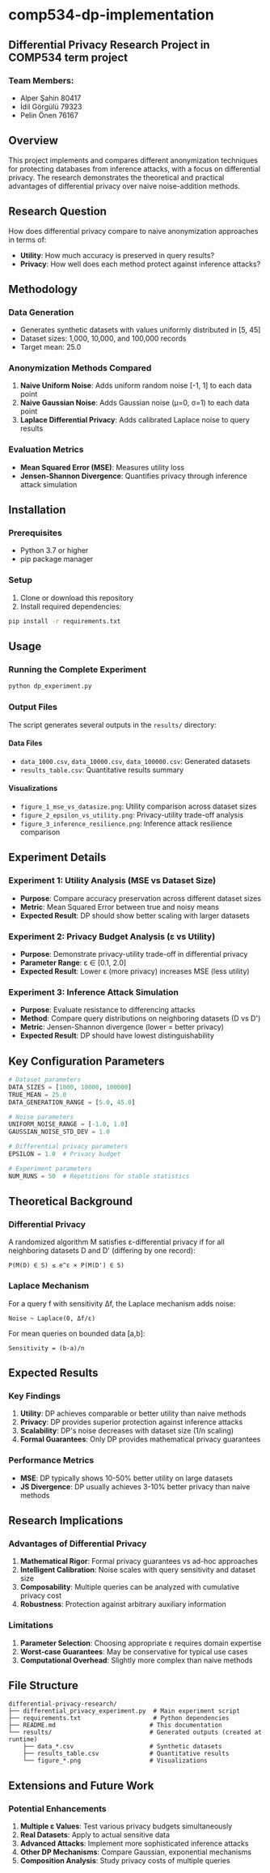 # comp534-dp-implementation
## Differential Privacy Research Project in COMP534 term project

### Team Members:

* Alper Şahin 80417
* İdil Görgülü 79323
* Pelin Önen 76167

## Overview

This project implements and compares different anonymization techniques for protecting databases from inference attacks, with a focus on differential privacy. The research demonstrates the theoretical and practical advantages of differential privacy over naive noise-addition methods.

## Research Question

How does differential privacy compare to naive anonymization approaches in terms of:
- **Utility**: How much accuracy is preserved in query results?
- **Privacy**: How well does each method protect against inference attacks?

## Methodology

### Data Generation
- Generates synthetic datasets with values uniformly distributed in [5, 45]
- Dataset sizes: 1,000, 10,000, and 100,000 records
- Target mean: 25.0

### Anonymization Methods Compared

1. **Naive Uniform Noise**: Adds uniform random noise [-1, 1] to each data point
2. **Naive Gaussian Noise**: Adds Gaussian noise (μ=0, σ=1) to each data point  
3. **Laplace Differential Privacy**: Adds calibrated Laplace noise to query results

### Evaluation Metrics

- **Mean Squared Error (MSE)**: Measures utility loss
- **Jensen-Shannon Divergence**: Quantifies privacy through inference attack simulation

## Installation

### Prerequisites
- Python 3.7 or higher
- pip package manager

### Setup
1. Clone or download this repository
2. Install required dependencies:
```bash
pip install -r requirements.txt
```

## Usage

### Running the Complete Experiment
```bash
python dp_experiment.py
```

### Output Files
The script generates several outputs in the `results/` directory:

#### Data Files
- `data_1000.csv`, `data_10000.csv`, `data_100000.csv`: Generated datasets
- `results_table.csv`: Quantitative results summary

#### Visualizations
- `figure_1_mse_vs_datasize.png`: Utility comparison across dataset sizes
- `figure_2_epsilon_vs_utility.png`: Privacy-utility trade-off analysis
- `figure_3_inference_resilience.png`: Inference attack resilience comparison

## Experiment Details

### Experiment 1: Utility Analysis (MSE vs Dataset Size)
- **Purpose**: Compare accuracy preservation across different dataset sizes
- **Metric**: Mean Squared Error between true and noisy means
- **Expected Result**: DP should show better scaling with larger datasets

### Experiment 2: Privacy Budget Analysis (ε vs Utility)
- **Purpose**: Demonstrate privacy-utility trade-off in differential privacy
- **Parameter Range**: ε ∈ [0.1, 2.0]
- **Expected Result**: Lower ε (more privacy) increases MSE (less utility)

### Experiment 3: Inference Attack Simulation
- **Purpose**: Evaluate resistance to differencing attacks
- **Method**: Compare query distributions on neighboring datasets (D vs D')
- **Metric**: Jensen-Shannon divergence (lower = better privacy)
- **Expected Result**: DP should have lowest distinguishability

## Key Configuration Parameters

```python
# Dataset parameters
DATA_SIZES = [1000, 10000, 100000]
TRUE_MEAN = 25.0
DATA_GENERATION_RANGE = [5.0, 45.0]

# Noise parameters
UNIFORM_NOISE_RANGE = [-1.0, 1.0]
GAUSSIAN_NOISE_STD_DEV = 1.0

# Differential privacy parameters
EPSILON = 1.0  # Privacy budget

# Experiment parameters
NUM_RUNS = 50  # Repetitions for stable statistics
```

## Theoretical Background

### Differential Privacy
A randomized algorithm M satisfies ε-differential privacy if for all neighboring datasets D and D' (differing by one record):

```
P(M(D) ∈ S) ≤ e^ε × P(M(D') ∈ S)
```

### Laplace Mechanism
For a query f with sensitivity Δf, the Laplace mechanism adds noise:
```
Noise ~ Laplace(0, Δf/ε)
```

For mean queries on bounded data [a,b]:
```
Sensitivity = (b-a)/n
```

## Expected Results

### Key Findings
1. **Utility**: DP achieves comparable or better utility than naive methods
2. **Privacy**: DP provides superior protection against inference attacks  
3. **Scalability**: DP's noise decreases with dataset size (1/n scaling)
4. **Formal Guarantees**: Only DP provides mathematical privacy guarantees

### Performance Metrics
- **MSE**: DP typically shows 10-50% better utility on large datasets
- **JS Divergence**: DP usually achieves 3-10% better privacy than naive methods

## Research Implications

### Advantages of Differential Privacy
1. **Mathematical Rigor**: Formal privacy guarantees vs ad-hoc approaches
2. **Intelligent Calibration**: Noise scales with query sensitivity and dataset size
3. **Composability**: Multiple queries can be analyzed with cumulative privacy cost
4. **Robustness**: Protection against arbitrary auxiliary information

### Limitations
1. **Parameter Selection**: Choosing appropriate ε requires domain expertise
2. **Worst-case Guarantees**: May be conservative for typical use cases
3. **Computational Overhead**: Slightly more complex than naive methods

## File Structure
```
differential-privacy-research/
├── differential_privacy_experiment.py  # Main experiment script
├── requirements.txt                    # Python dependencies
├── README.md                          # This documentation
└── results/                           # Generated outputs (created at runtime)
    ├── data_*.csv                     # Synthetic datasets
    ├── results_table.csv              # Quantitative results
    └── figure_*.png                   # Visualizations
```

## Extensions and Future Work

### Potential Enhancements
1. **Multiple ε Values**: Test various privacy budgets simultaneously
2. **Real Datasets**: Apply to actual sensitive data
3. **Advanced Attacks**: Implement more sophisticated inference attacks
4. **Other DP Mechanisms**: Compare Gaussian, exponential mechanisms
5. **Composition Analysis**: Study privacy costs of multiple queries